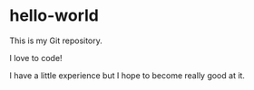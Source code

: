 # hello-world
This is my Git repository.


I love to code!

I have a little experience but I hope to become really good at it.
